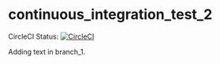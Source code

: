 # continuous_integration_test_2

CircleCI Status: [![CircleCI](https://circleci.com/gh/smcmurtry/continuous_integration_test_2.svg?style=svg)](https://circleci.com/gh/smcmurtry/continuous_integration_test_2)


Adding text in branch_1.